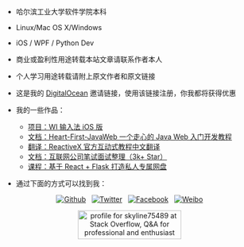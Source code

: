 * 哈尔滨工业大学软件学院本科

* Linux/Mac OS X/Windows

* iOS / WPF / Python Dev

* 商业或盈利性用途转载本站文章请联系作者本人

* 个人学习用途转载请附上原文作者和原文链接

* 这是我的 [DigitalOcean](https://www.digitalocean.com/?refcode=ab77d6daff97) 邀请链接，使用该链接注册，你我都将获得优惠

* 我的一些作品：
  * [项目：WI 输入法 iOS 版](https://itunes.apple.com/cn/app/id936600925)
  * [文档：Heart-First-JavaWeb 一个走心的 Java Web 入门开发教程](https://github.com/skyline75489/Heart-First-JavaWeb)
  * [翻译：ReactiveX 官方互动式教程中文翻译](https://github.com/skyline75489/learnrx-zh-cn)
  * [文档：互联网公司笔试面试整理（3k+ Star）](https://github.com/HIT-Alibaba/interview)
  * [课程：基于 React + Flask 打造私人专属网盘](https://www.shiyanlou.com/courses/1212)
* 通过下面的方式可以找到我：


<p><center>
<a href="https://github.com/skyline75489"><img src="../img/about/blacktocat-32.png" alt="Github"></a> &nbsp;
<a href="https://twitter.com/ChesterLiu2"><img src="../img/about/bird_blue_32_0.png" alt="Twitter"></a> &nbsp;
<a href="https://www.facebook.com/chester.liu.31"><img src="../img/about/FB_29.png" alt="Facebook"></a> &nbsp;
<a href="http://weibo.com/ljk321"><img src="../img/about/Weibo_32x32.png" alt="Weibo"></a></p>

<p>
<a href="http://stackoverflow.com/users/3562486/skyline75489">
<img src="http://stackoverflow.com/users/flair/3562486.png?theme=clean" width="208" height="58" alt="profile for skyline75489 at Stack Overflow, Q&amp;A for professional and enthusiast programmers" title="profile for skyline75489 at Stack Overflow, Q&amp;A for professional and enthusiast programmers">
</a>
</p>

<p></center></p>
